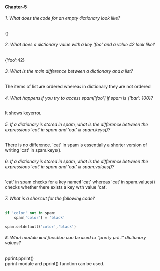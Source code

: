 #### Chapter-5
###### 1. What does the code for an empty dictionary look like?
{}

###### 2. What does a dictionary value with a key 'foo' and a value 42 look like?
{'foo':42}

###### 3. What is the main difference between a dictionary and a list?
The items of list are ordered whereas in dictionary they are not ordered

###### 4. What happens if you try to access spam['foo'] if spam is {'bar': 100}?
It shows keyerror.

###### 5. If a dictionary is stored in spam, what is the difference between the expressions 'cat' in spam and 'cat' in spam.keys()?
There is no difference. 'cat' in spam is essentially a shorter version of writing 'cat' in spam.keys().

###### 6. If a dictionary is stored in spam, what is the difference between the expressions 'cat' in spam and 'cat' in spam.values()?
'cat' in spam checks for a key named 'cat' whereas 'cat' in spam.values() checks whether there exists a key with value 'cat'.

###### 7. What is a shortcut for the following code?
```python
if 'color' not in spam:
    spam['color'] = 'black'
```

```python
spam.setdefault('color','black')
```

###### 8. What module and function can be used to “pretty print” dictionary values?
pprint.pprint()</br>
pprint module and pprint() function can be used.
